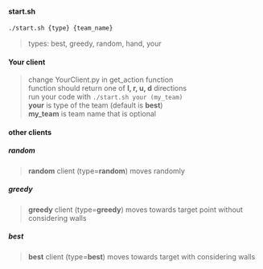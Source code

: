 #### start.sh
```bash
./start.sh {type} {team_name}
```
> types: best, greedy, random, hand, your

#### Your client
> change YourClient.py in get_action function \
function should return one of **l, r, u, d** directions \
run your code with `./start.sh your (my_team)` \
**your** is type of the team (default is **best**) \
**my_team** is team name that is optional

#### other clients
##### random
> **random** client (type=**random**) moves randomly
##### greedy
> **greedy** client (type=**greedy**) moves towards target point without considering walls
##### best
> **best** client (type=**best**) moves towards target with considering walls




